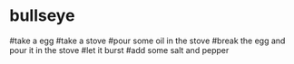 # bullseye
#take a egg
#take a stove
#pour some oil in the stove
#break the egg and pour it in the stove
#let it burst 
#add some salt and pepper
